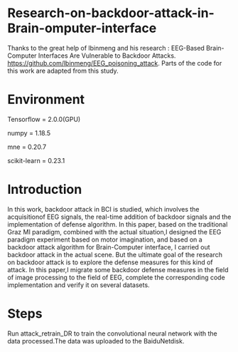 # Research-on-backdoor-attack-in-Brain-omputer-interface
Thanks to the great help of lbinmeng and his research : EEG-Based Brain-Computer Interfaces Are Vulnerable to Backdoor Attacks.  https://github.com/lbinmeng/EEG_poisoning_attack.
Parts of the code for this work are adapted from this study.
# Environment
Tensorflow = 2.0.0(GPU)

numpy = 1.18.5

mne = 0.20.7

scikit-learn = 0.23.1
# Introduction
In this work, backdoor attack in BCI is studied, which involves the acquisitionof EEG signals, the real-time addition of backdoor signals and the implementation of defense algorithm. In this paper, based on the traditional Graz MI paradigm, combined with the actual situation,I designed the EEG paradigm experiment based on motor imagination, and based on a backdoor attack algorithm for Brain-Computer interface, I carried out backdoor attack in the actual scene. But the ultimate goal of the research on backdoor attack is to explore the defense measures for this kind of attack. In this paper,I migrate some backdoor defense measures in the field of image processing to the field of EEG, complete the corresponding code implementation and verify it on several datasets.
# Steps
Run attack_retrain_DR to train the convolutional neural network with the data processed.The data was uploaded to the BaiduNetdisk.
